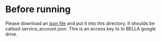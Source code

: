 # Before running

Please download an [json file](https://drive.google.com/file/d/1q3kZ9eK_sg6X9vrSyA4xOed_7NVv9z0U/view?usp=sharing) and put it into this directory. It shoulds be callsed service_account.json. This is an access key to to BELLA google drive.



